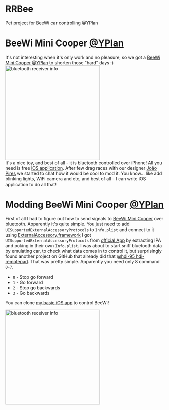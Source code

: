 RRBee
=====

Pet project for BeeWi car controlling @YPlan

BeeWi Mini Cooper [@YPlan](http://yplanapp.com)
=====

It's not interesting when it's only work and no pleasure, so we got a [BeeWi Mini Cooper](http://www.bee-wi.com/bluetooth-controlled-car,us,4,BBZ251-A6.cfm) [@YPlan](http://yplanapp.com) to shorten those "hard" days :)<br />
<img src="https://raw.github.com/RolandasRazma/RRBee/master/Hardware/Car/car_with_box.jpg" width="300" alt="bluetooth receiver info" /><br />
It's a nice toy, and best of all - it is bluetooth controlled over iPhone! All you need is free [iOS application](https://itunes.apple.com/gb/app/beewi-control-pad/id427936738?mt=8). After few drag races with our designer [João Pires](https://twitter.com/joaorafaelpires) we started to chat how it would be cool to mod it. You know... like add blinking lights, WiFi camera and etc, and best of all - I can write iOS application to do all that!

Modding BeeWi Mini Cooper [@YPlan](http://yplanapp.com)
=====
First of all I had to figure out how to send signals to [BeeWi Mini Cooper](http://www.bee-wi.com/bluetooth-controlled-car,us,4,BBZ251-A6.cfm) over bluetooth. Apparently it's quite simple. You just need to add `UISupportedExternalAccessoryProtocols` to `Info.plist` and connect to it using [ExternalAccessory.framework](https://developer.apple.com/library/ios/documentation/ExternalAccessory/Reference/ExternalAccessoryFrameworkReference/_index.html) I got `UISupportedExternalAccessoryProtocols` from [official App](https://itunes.apple.com/gb/app/beewi-control-pad/id427936738?mt=8) by extracting IPA and poking in their own `Info.plist`. I was about to start sniff bluetooth data by emulating car, to check what data comes in to control it, but surprisingly found another project on GitHub that already did that [@hdi-95 hdi-remotepad](https://github.com/hdi-95/hdi-remotepad). That was pretty simple. Apparently you need only 8 command `0`-`7`. <br />
  * `0` - Stop go forward
  * `1` - Go forward
  * `2` - Stop go backwards
  * `3` - Go backwards


You can clone <a href="https://github.com/RolandasRazma/RRBee/tree/master/iOS%20App%20(Default)">my basic iOS app</a> to control BeeWi!





<img src="https://raw.github.com/RolandasRazma/RRBee/master/Hardware/bluetooth_receiver_info.png" width="300" alt="bluetooth receiver info" />

